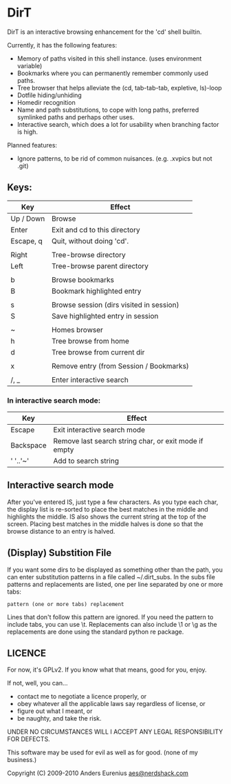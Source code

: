 # DirT

DirT is an interactive browsing enhancement for the 'cd' shell builtin.

Currently, it has the following features:

 * Memory of paths visited in this shell instance. (uses environment variable)
 * Bookmarks where you can permanently remember commonly used paths.
 * Tree browser that helps alleviate the (cd, tab-tab-tab, expletive, ls)-loop
 * Dotfile hiding/unhiding
 * Homedir recognition
 * Name and path substitutions, to cope with long paths, preferred symlinked
   paths and perhaps other uses.
 * Interactive search, which does a lot for usability when branching factor is
   high.

Planned features:

 * Ignore patterns, to be rid of common nuisances. (e.g. .xvpics but not .git)

## Keys:

| Key        | Effect                                                     |
| ---------- | ---------------------------------------------------------- |
| Up / Down  | Browse							  |
| Enter      | Exit and cd to this directory				  |
| Escape, q  | Quit, without doing 'cd'.				  |
|            |								  |
| Right      | Tree-browse directory					  |
| Left       | Tree-browse parent directory				  |
|            |								  |
| b          | Browse bookmarks						  |
| B          | Bookmark highlighted entry				  |
|            |								  |
| s          | Browse session (dirs visited in session)			  |
| S          | Save highlighted entry in session			  |
|            |								  |
| ~          | Homes browser						  |
| h          | Tree browse from home					  |
| d          | Tree browse from current dir				  |
|            |								  |
| x          | Remove entry (from Session / Bookmarks)			  |
|            |								  |
| /, _       | Enter interactive search					  |

### In interactive search mode:

| Key         | Effect                                                    |
| ----------- | --------------------------------------------------------- |
| Escape      | Exit interactive search mode                              |
| Backspace   | Remove last search string char, or exit mode if empty     |
| ' '..'~'    | Add to search string                                      |

## Interactive search mode

After you've entered IS, just type a few characters. As you type each char,
the display list is re-sorted to place the best matches in the middle and
highlights the middle. IS also shows the current string at the top of the
screen. Placing best matches in the middle halves is done so that the browse
distance to an entry is halved.

## (Display) Substition File

If you want some dirs to be displayed as something other than the path, you
can enter substitution patterns in a file called ~/.dirt_subs. In the subs
file patterns and replacements are listed, one per line separated by one or
more tabs:

    pattern (one or more tabs) replacement

Lines that don't follow this pattern are ignored. If you need the pattern to
include tabs, you can use \\t. Replacements can also include \\1 or \\g<foo>
as the replacements are done using the standard python re package.

## LICENCE

For now, it's GPLv2. If you know what that means, good for you, enjoy.

If not, well, you can...

 * contact me to negotiate a licence properly, or
 * obey whatever all the applicable laws say regardless of license, or
 * figure out what I meant, or
 * be naughty, and take the risk.

UNDER NO CIRCUMSTANCES WILL I ACCEPT ANY LEGAL RESPONSIBILITY FOR DEFECTS.

This software may be used for evil as well as for good. (none of my business.)

Copyright (C) 2009-2010
Anders Eurenius <aes@nerdshack.com>
